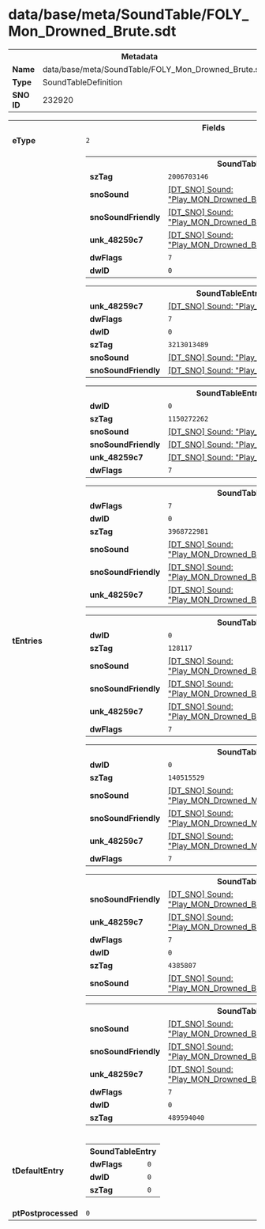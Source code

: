 <h1>data/base/meta/SoundTable/FOLY_Mon_Drowned_Brute.sdt</h1><table><tr><th colspan="100%">Metadata</th></tr><tr><td><b>Name</b></td><td>data/base/meta/SoundTable/FOLY_Mon_Drowned_Brute.sdt</td></tr><tr><td><b>Type</b></td><td>SoundTableDefinition</td></tr><tr><td><b>SNO ID</b></td><td>232920</td></tr></table>

<table><tr><th colspan="100%">Fields</th></tr><tr><td><b>eType</b></td><td><code>2</code></td></tr><tr><td><b>tEntries</b></td><td><table><tr><th colspan="100%">SoundTableEntry</th></tr><tr><td><b>szTag</b></td><td><code>2006703146</code></td></tr><tr><td><b>snoSound</b></td><td><a href="..\Sound\Play_MON_Drowned_Brute_FOLY_Raise_Weapon_3P.snd">[DT_SNO] Sound: "Play_MON_Drowned_Brute_FOLY_Raise_Weapon_3P"</a></td></tr><tr><td><b>snoSoundFriendly</b></td><td><a href="..\Sound\Play_MON_Drowned_Brute_FOLY_Raise_Weapon_3P.snd">[DT_SNO] Sound: "Play_MON_Drowned_Brute_FOLY_Raise_Weapon_3P"</a></td></tr><tr><td><b>unk_48259c7</b></td><td><a href="..\Sound\Play_MON_Drowned_Brute_FOLY_Raise_Weapon_3P.snd">[DT_SNO] Sound: "Play_MON_Drowned_Brute_FOLY_Raise_Weapon_3P"</a></td></tr><tr><td><b>dwFlags</b></td><td><code>7</code></td></tr><tr><td><b>dwID</b></td><td><code>0</code></td></tr></table>


<table><tr><th colspan="100%">SoundTableEntry</th></tr><tr><td><b>unk_48259c7</b></td><td><a href="..\Sound\Play_MON_Drowned_Brute_FS_3P.snd">[DT_SNO] Sound: "Play_MON_Drowned_Brute_FS_3P"</a></td></tr><tr><td><b>dwFlags</b></td><td><code>7</code></td></tr><tr><td><b>dwID</b></td><td><code>0</code></td></tr><tr><td><b>szTag</b></td><td><code>3213013489</code></td></tr><tr><td><b>snoSound</b></td><td><a href="..\Sound\Play_MON_Drowned_Brute_FS_3P.snd">[DT_SNO] Sound: "Play_MON_Drowned_Brute_FS_3P"</a></td></tr><tr><td><b>snoSoundFriendly</b></td><td><a href="..\Sound\Play_MON_Drowned_Brute_FS_3P.snd">[DT_SNO] Sound: "Play_MON_Drowned_Brute_FS_3P"</a></td></tr></table>


<table><tr><th colspan="100%">SoundTableEntry</th></tr><tr><td><b>dwID</b></td><td><code>0</code></td></tr><tr><td><b>szTag</b></td><td><code>1150272262</code></td></tr><tr><td><b>snoSound</b></td><td><a href="..\Sound\Play_MON_Drowned_Brute_FS_3P.snd">[DT_SNO] Sound: "Play_MON_Drowned_Brute_FS_3P"</a></td></tr><tr><td><b>snoSoundFriendly</b></td><td><a href="..\Sound\Play_MON_Drowned_Brute_FS_3P.snd">[DT_SNO] Sound: "Play_MON_Drowned_Brute_FS_3P"</a></td></tr><tr><td><b>unk_48259c7</b></td><td><a href="..\Sound\Play_MON_Drowned_Brute_FS_3P.snd">[DT_SNO] Sound: "Play_MON_Drowned_Brute_FS_3P"</a></td></tr><tr><td><b>dwFlags</b></td><td><code>7</code></td></tr></table>


<table><tr><th colspan="100%">SoundTableEntry</th></tr><tr><td><b>dwFlags</b></td><td><code>7</code></td></tr><tr><td><b>dwID</b></td><td><code>0</code></td></tr><tr><td><b>szTag</b></td><td><code>3968722981</code></td></tr><tr><td><b>snoSound</b></td><td><a href="..\Sound\Play_MON_Drowned_Brute_FOLY_Movement_3P.snd">[DT_SNO] Sound: "Play_MON_Drowned_Brute_FOLY_Movement_3P"</a></td></tr><tr><td><b>snoSoundFriendly</b></td><td><a href="..\Sound\Play_MON_Drowned_Brute_FOLY_Movement_3P.snd">[DT_SNO] Sound: "Play_MON_Drowned_Brute_FOLY_Movement_3P"</a></td></tr><tr><td><b>unk_48259c7</b></td><td><a href="..\Sound\Play_MON_Drowned_Brute_FOLY_Movement_3P.snd">[DT_SNO] Sound: "Play_MON_Drowned_Brute_FOLY_Movement_3P"</a></td></tr></table>


<table><tr><th colspan="100%">SoundTableEntry</th></tr><tr><td><b>dwID</b></td><td><code>0</code></td></tr><tr><td><b>szTag</b></td><td><code>128117</code></td></tr><tr><td><b>snoSound</b></td><td><a href="..\Sound\Play_MON_Drowned_Brute_FOLY_Armor_Mvts_Walk_3P.snd">[DT_SNO] Sound: "Play_MON_Drowned_Brute_FOLY_Armor_Mvts_Walk_3P"</a></td></tr><tr><td><b>snoSoundFriendly</b></td><td><a href="..\Sound\Play_MON_Drowned_Brute_FOLY_Armor_Mvts_Walk_3P.snd">[DT_SNO] Sound: "Play_MON_Drowned_Brute_FOLY_Armor_Mvts_Walk_3P"</a></td></tr><tr><td><b>unk_48259c7</b></td><td><a href="..\Sound\Play_MON_Drowned_Brute_FOLY_Armor_Mvts_Walk_3P.snd">[DT_SNO] Sound: "Play_MON_Drowned_Brute_FOLY_Armor_Mvts_Walk_3P"</a></td></tr><tr><td><b>dwFlags</b></td><td><code>7</code></td></tr></table>


<table><tr><th colspan="100%">SoundTableEntry</th></tr><tr><td><b>dwID</b></td><td><code>0</code></td></tr><tr><td><b>szTag</b></td><td><code>140515529</code></td></tr><tr><td><b>snoSound</b></td><td><a href="..\Sound\Play_MON_Drowned_Melee_FOLY_Summon_Spawn_Geyser_3P.snd">[DT_SNO] Sound: "Play_MON_Drowned_Melee_FOLY_Summon_Spawn_Geyser_3P"</a></td></tr><tr><td><b>snoSoundFriendly</b></td><td><a href="..\Sound\Play_MON_Drowned_Melee_FOLY_Summon_Spawn_Geyser_3P.snd">[DT_SNO] Sound: "Play_MON_Drowned_Melee_FOLY_Summon_Spawn_Geyser_3P"</a></td></tr><tr><td><b>unk_48259c7</b></td><td><a href="..\Sound\Play_MON_Drowned_Melee_FOLY_Summon_Spawn_Geyser_3P.snd">[DT_SNO] Sound: "Play_MON_Drowned_Melee_FOLY_Summon_Spawn_Geyser_3P"</a></td></tr><tr><td><b>dwFlags</b></td><td><code>7</code></td></tr></table>


<table><tr><th colspan="100%">SoundTableEntry</th></tr><tr><td><b>snoSoundFriendly</b></td><td><a href="..\Sound\Play_MON_Drowned_Brute_FOLY_Armor_Mvts_Walk_3P.snd">[DT_SNO] Sound: "Play_MON_Drowned_Brute_FOLY_Armor_Mvts_Walk_3P"</a></td></tr><tr><td><b>unk_48259c7</b></td><td><a href="..\Sound\Play_MON_Drowned_Brute_FOLY_Armor_Mvts_Walk_3P.snd">[DT_SNO] Sound: "Play_MON_Drowned_Brute_FOLY_Armor_Mvts_Walk_3P"</a></td></tr><tr><td><b>dwFlags</b></td><td><code>7</code></td></tr><tr><td><b>dwID</b></td><td><code>0</code></td></tr><tr><td><b>szTag</b></td><td><code>4385807</code></td></tr><tr><td><b>snoSound</b></td><td><a href="..\Sound\Play_MON_Drowned_Brute_FOLY_Armor_Mvts_Walk_3P.snd">[DT_SNO] Sound: "Play_MON_Drowned_Brute_FOLY_Armor_Mvts_Walk_3P"</a></td></tr></table>


<table><tr><th colspan="100%">SoundTableEntry</th></tr><tr><td><b>snoSound</b></td><td><a href="..\Sound\Play_MON_Drowned_Brute_FOLY_Attack_Mast_Woosh_3P.snd">[DT_SNO] Sound: "Play_MON_Drowned_Brute_FOLY_Attack_Mast_Woosh_3P"</a></td></tr><tr><td><b>snoSoundFriendly</b></td><td><a href="..\Sound\Play_MON_Drowned_Brute_FOLY_Attack_Mast_Woosh_3P.snd">[DT_SNO] Sound: "Play_MON_Drowned_Brute_FOLY_Attack_Mast_Woosh_3P"</a></td></tr><tr><td><b>unk_48259c7</b></td><td><a href="..\Sound\Play_MON_Drowned_Brute_FOLY_Attack_Mast_Woosh_3P.snd">[DT_SNO] Sound: "Play_MON_Drowned_Brute_FOLY_Attack_Mast_Woosh_3P"</a></td></tr><tr><td><b>dwFlags</b></td><td><code>7</code></td></tr><tr><td><b>dwID</b></td><td><code>0</code></td></tr><tr><td><b>szTag</b></td><td><code>489594040</code></td></tr></table>


</td></tr><tr><td><b>tDefaultEntry</b></td><td><table><tr><th colspan="100%">SoundTableEntry</th></tr><tr><td><b>dwFlags</b></td><td><code>0</code></td></tr><tr><td><b>dwID</b></td><td><code>0</code></td></tr><tr><td><b>szTag</b></td><td><code>0</code></td></tr></table>

</td></tr><tr><td><b>ptPostprocessed</b></td><td><code>0</code></td></tr></table>

